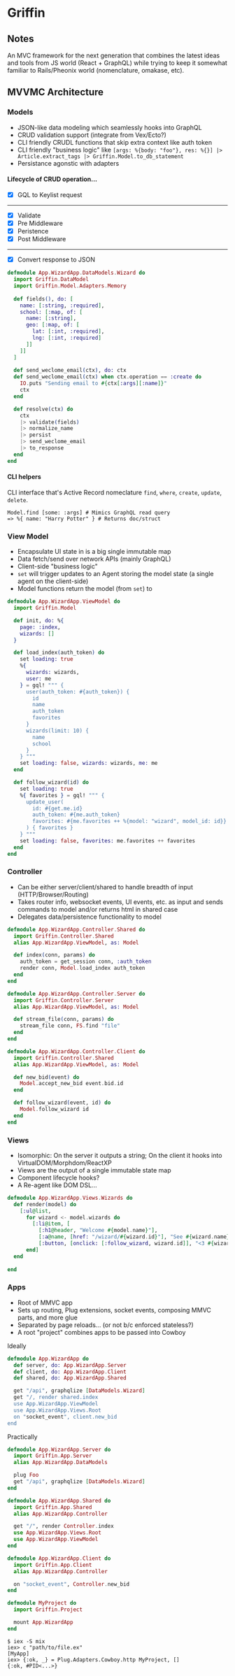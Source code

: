# Griffin

## Notes

An MVC framework for the next generation that combines the latest ideas and tools from JS world (React + GraphQL) while trying to keep it somewhat familiar to Rails/Pheonix world (nomenclature, omakase, etc).

## MVVMC Architecture

### Models

- JSON-like data modeling which seamlessly hooks into GraphQL
- CRUD validation support (integrate from Vex/Ecto?)
- CLI friendly CRUDL functions that skip extra context like auth token
- CLI friendly "business logic" like `[args: %{body: "foo"}, res: %{}] |> Article.extract_tags |> Griffin.Model.to_db_statement`
- Persistance agonstic with adapters

#### Lifecycle of CRUD operation...

- [x] GQL to Keylist request
- --
- [x] Validate
- [x] Pre Middleware
- [x] Peristence
- [x] Post Middleware
- --
- [x] Convert response to JSON

````elixir
defmodule App.WizardApp.DataModels.Wizard do
  import Griffin.DataModel
  import Griffin.Model.Adapters.Memory
  
  def fields(), do: [
    name: [:string, :required],
    school: [:map, of: [
      name: [:string],
      geo: [:map, of: [
        lat: [:int, :required],
        lng: [:int, :required]
      ]]
    ]] 
  ]
  
  def send_weclome_email(ctx), do: ctx
  def send_weclome_email(ctx) when ctx.operation == :create do
    IO.puts "Sending email to #{ctx[:args][:name]}"
    ctx
  end

  def resolve(ctx) do
    ctx
    |> validate(fields)
    |> normalize_name
    |> persist
    |> send_weclome_email
    |> to_response
  end
end
````

#### CLI helpers

CLI interface that's Active Record nomeclature `find`, `where`, `create`, `update`, `delete`.

```
Model.find [some: :args] # Mimics GraphQL read query
=> %{ name: "Harry Potter" } # Returns doc/struct
```

### View Model

- Encapsulate UI state in is a big single immutable map
- Data fetch/send over network APIs (mainly GraphQL)
- Client-side "business logic"
- `set` will trigger updates to an Agent storing the model state (a single agent on the client-side)
- Model functions return the model (from `set`) to 

```elixir
defmodule App.WizardApp.ViewModel do
  import Griffin.Model

  def init, do: %{
    page: :index,
    wizards: []
  }

  def load_index(auth_token) do
    set loading: true
    %{
      wizards: wizards,
      user: me
    } = gql! """ {
      user(auth_token: #{auth_token}) {
        id
        name
        auth_token
        favorites
      }
      wizards(limit: 10) {
        name
        school
      }
    } """
    set loading: false, wizards: wizards, me: me 
  end

  def follow_wizard(id) do
    set loading: true
    %{ favorites } = gql! """ {
      update_user(
        id: #{get.me.id}
        auth_token: #{me.auth_token}
        favorites: #{me.favorites ++ %{model: "wizard", model_id: id}}
      ) { favorites }
    } """
    set loading: false, favorites: me.favorites ++ favorites
  end
end
```

### Controller

- Can be either server/client/shared to handle breadth of input (HTTP/Browser/Routing)
- Takes router info, websocket events, UI events, etc. as input and sends commands to model and/or returns html in shared case
- Delegates data/persistence functionality to model

```elixir
defmodule App.WizardApp.Controller.Shared do
  import Griffin.Controller.Shared
  alias App.WizardApp.ViewModel, as: Model

  def index(conn, params) do
    auth_token = get_session conn, :auth_token
    render conn, Model.load_index auth_token
  end
end

defmodule App.WizardApp.Controller.Server do
  import Griffin.Controller.Server
  alias App.WizardApp.ViewModel, as: Model

  def stream_file(conn, params) do
    stream_file conn, FS.find "file"
  end
end

defmodule App.WizardApp.Controller.Client do
  import Griffin.Controller.Shared
  alias App.WizardApp.ViewModel, as: Model

  def new_bid(event) do
    Model.accept_new_bid event.bid.id
  end

  def follow_wizard(event, id) do
    Model.follow_wizard id
  end
end
```

### Views

- Isomorphic: On the server it outputs a string; On the client it hooks into VirtualDOM/Morphdom/ReactXP
- Views are the output of a single immutable state map
- Component lifecycle hooks?
- A Re-agent like DOM DSL...

```elixir
defmodule App.WizardApp.Views.Wizards do
  def render(model) do
    [:ul@list, 
      for wizard <- model.wizards do
        [:li@item, [
          [:h1@header, "Welcome #{model.name}"],
          [:a@name, [href: "/wizard/#{wizard.id}"], "See #{wizard.name}'s profile >"],
          [:button, [onclick: [:follow_wizard, wizard.id]], "<3 #{wizard.name}"]]]
      end]
  end
  
end
```

### Apps

- Root of MMVC app
- Sets up routing, Plug extensions, socket events, composing MMVC parts, and more glue
- Separated by page reloads... (or not b/c enforced stateless?)
- A root "project" combines apps to be passed into Cowboy

Ideally
```elixir
defmodule App.WizardApp do
  def server, do: App.WizardApp.Server
  def client, do: App.WizardApp.Client
  def shared, do: App.WizardApp.Shared

  get "/api", graphqlize [DataModels.Wizard]
  get "/, render shared.index
  use App.WizardApp.ViewModel
  use App.WizardApp.Views.Root
  on "socket_event", client.new_bid
end
```

Practically
```elixir
defmodule App.WizardApp.Server do
  import Griffin.App.Server
  alias App.WizardApp.DataModels

  plug Foo
  get "/api", graphqlize [DataModels.Wizard]
end

defmodule App.WizardApp.Shared do
  import Griffin.App.Shared
  alias App.WizardApp.Controller

  get "/", render Controller.index
  use App.WizardApp.Views.Root
  use App.WizardApp.ViewModel
end

defmodule App.WizardApp.Client do
  import Griffin.App.Client
  alias App.WizardApp.Controller

  on "socket_event", Controller.new_bid
end

defmodule MyProject do
  import Griffin.Project

  mount App.WizardApp
end
```

```
$ iex -S mix
iex> c "path/to/file.ex"
[MyApp]
iex> {:ok, _} = Plug.Adapters.Cowboy.http MyProject, []
{:ok, #PID<...>}
```
